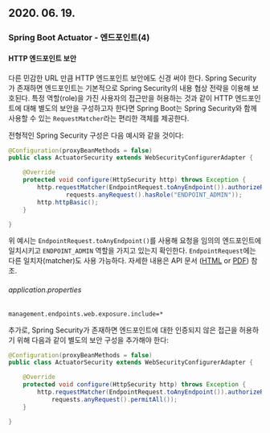 ## 2020. 06. 19.

### Spring Boot Actuator - 엔드포인트(4)

#### HTTP 엔드포인트 보안

다른 민감한 URL 만큼 HTTP 엔드포인트 보안에도 신경 써야 한다. Spring Security가 존재하면 엔드포인트는 기본적으로 Spring Security의 내용 협상 전략을 이용해 보호된다. 특정 역할(role)을 가진 사용자의 접근만을 허용하는 것과 같이 HTTP 엔드포인트에 대해 별도의 보안을 구성하고자 한다면 Spring Boot는 Spring Security와 함께 사용할 수 있는 `RequestMatcher`라는 편리한 객체를 제공한다.

전형적인 Spring Security 구성은 다음 예시와 같을 것이다:

```java
@Configuration(proxyBeanMethods = false)
public class ActuatorSecurity extends WebSecurityConfigurerAdapter {

    @Override
    protected void configure(HttpSecurity http) throws Exception {
        http.requestMatcher(EndpointRequest.toAnyEndpoint()).authorizeRequests((requests) ->
                requests.anyRequest().hasRole("ENDPOINT_ADMIN"));
        http.httpBasic();
    }

}
```

위 예시는 `EndpointRequest.toAnyEndpoint()`를 사용해 요청을 임의의 엔드포인트에 일치시키고 `ENDPOINT_ADMIN` 역할을 가지고 있는지 확인한다. `EndpointRequest`에는 다른 일치자(matcher)도 사용 가능하다. 자세한 내용은 API 문서 ([HTML](https://docs.spring.io/spring-boot/docs/2.3.0.RELEASE/actuator-api/html) or [PDF](https://docs.spring.io/spring-boot/docs/2.3.0.RELEASE/actuator-api/pdf/spring-boot-actuator-web-api.pdf)) 참조.

###### application.properties

```properties
management.endpoints.web.exposure.include=*
```

추가로, Spring Security가 존재하면 엔드포인트에 대한 인증되지 않은 접근을 허용하기 위해 다음과 같이 별도의 보안 구성을 추가해야 한다:

```java
@Configuration(proxyBeanMethods = false)
public class ActuatorSecurity extends WebSecurityConfigurerAdapter {

    @Override
    protected void configure(HttpSecurity http) throws Exception {
        http.requestMatcher(EndpointRequest.toAnyEndpoint()).authorizeRequests((requests) ->
            requests.anyRequest().permitAll());
    }

}
```



